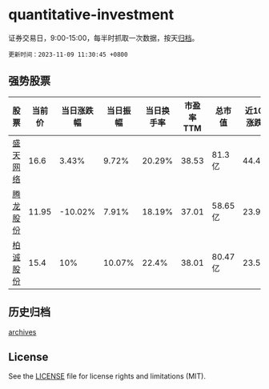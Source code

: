 # quantitative-investment

证券交易日，9:00-15:00，每半时抓取一次数据，按天[归档](archives)。

`更新时间：2023-11-09 11:30:45 +0800`

## 强势股票

|股票|当前价|当日涨跌幅|当日振幅|当日换手率|市盈率TTM|总市值|近10日涨跌幅|
|----|----|----|----|----|----|----|----|
|[盛天网络](https://xueqiu.com/S/SZ300494)|16.6|3.43%|9.72%|20.29%|38.53|81.3亿|44.47%|
|[腾龙股份](https://xueqiu.com/S/SH603158)|11.95|-10.02%|7.91%|18.19%|37.01|58.65亿|23.96%|
|[柏诚股份](https://xueqiu.com/S/SH601133)|15.4|10%|10.07%|22.4%|38.01|80.47亿|23.5%|

## 历史归档

[archives](archives)

## License

See the [LICENSE](LICENSE) file for license rights and limitations (MIT).